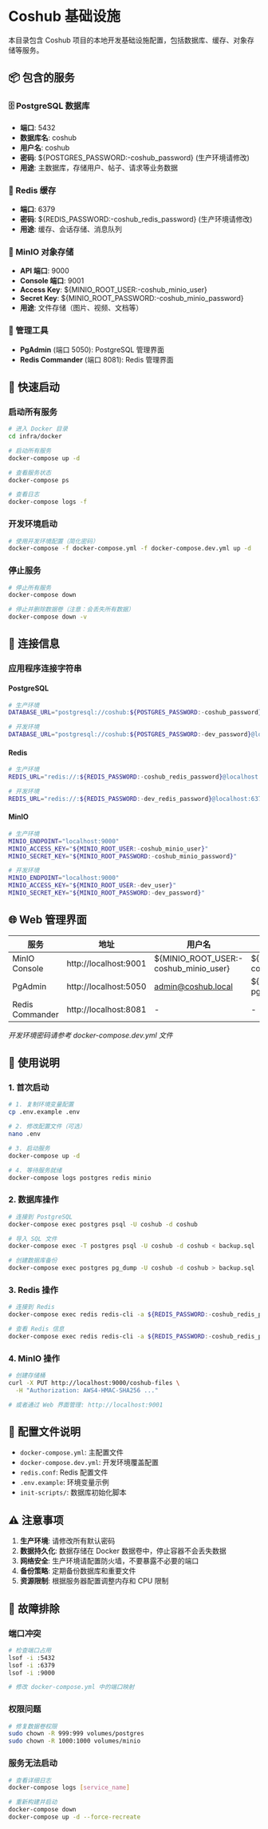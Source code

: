 # Coshub 基础设施

本目录包含 Coshub 项目的本地开发基础设施配置，包括数据库、缓存、对象存储等服务。

## 📦 包含的服务

### 🗄️ PostgreSQL 数据库
- **端口**: 5432
- **数据库名**: coshub
- **用户名**: coshub
- **密码**: ${POSTGRES_PASSWORD:-coshub_password} (生产环境请修改)
- **用途**: 主数据库，存储用户、帖子、请求等业务数据

### 🚀 Redis 缓存
- **端口**: 6379
- **密码**: ${REDIS_PASSWORD:-coshub_redis_password} (生产环境请修改)
- **用途**: 缓存、会话存储、消息队列

### 📁 MinIO 对象存储
- **API 端口**: 9000
- **Console 端口**: 9001
- **Access Key**: ${MINIO_ROOT_USER:-coshub_minio_user}
- **Secret Key**: ${MINIO_ROOT_PASSWORD:-coshub_minio_password}
- **用途**: 文件存储（图片、视频、文档等）

### 🔧 管理工具
- **PgAdmin** (端口 5050): PostgreSQL 管理界面
- **Redis Commander** (端口 8081): Redis 管理界面

## 🚀 快速启动

### 启动所有服务
```bash
# 进入 Docker 目录
cd infra/docker

# 启动所有服务
docker-compose up -d

# 查看服务状态
docker-compose ps

# 查看日志
docker-compose logs -f
```

### 开发环境启动
```bash
# 使用开发环境配置（简化密码）
docker-compose -f docker-compose.yml -f docker-compose.dev.yml up -d
```

### 停止服务
```bash
# 停止所有服务
docker-compose down

# 停止并删除数据卷（注意：会丢失所有数据）
docker-compose down -v
```

## 🔗 连接信息

### 应用程序连接字符串

#### PostgreSQL
```bash
# 生产环境
DATABASE_URL="postgresql://coshub:${POSTGRES_PASSWORD:-coshub_password}@localhost:5432/coshub"

# 开发环境
DATABASE_URL="postgresql://coshub:${POSTGRES_PASSWORD:-dev_password}@localhost:5432/coshub"
```

#### Redis
```bash
# 生产环境
REDIS_URL="redis://:${REDIS_PASSWORD:-coshub_redis_password}@localhost:6379"

# 开发环境
REDIS_URL="redis://:${REDIS_PASSWORD:-dev_redis_password}@localhost:6379"
```

#### MinIO
```bash
# 生产环境
MINIO_ENDPOINT="localhost:9000"
MINIO_ACCESS_KEY="${MINIO_ROOT_USER:-coshub_minio_user}"
MINIO_SECRET_KEY="${MINIO_ROOT_PASSWORD:-coshub_minio_password}"

# 开发环境
MINIO_ENDPOINT="localhost:9000"
MINIO_ACCESS_KEY="${MINIO_ROOT_USER:-dev_user}"
MINIO_SECRET_KEY="${MINIO_ROOT_PASSWORD:-dev_password}"
```

## 🌐 Web 管理界面

| 服务 | 地址 | 用户名 | 密码 |
|------|------|--------|------|
| MinIO Console | http://localhost:9001 | ${MINIO_ROOT_USER:-coshub_minio_user} | ${MINIO_ROOT_PASSWORD:-coshub_minio_password} |
| PgAdmin | http://localhost:5050 | admin@coshub.local | ${PGADMIN_PASSWORD:-pgadmin_password} |
| Redis Commander | http://localhost:8081 | - | - |

*开发环境密码请参考 docker-compose.dev.yml 文件*

## 📝 使用说明

### 1. 首次启动
```bash
# 1. 复制环境变量配置
cp .env.example .env

# 2. 修改配置文件（可选）
nano .env

# 3. 启动服务
docker-compose up -d

# 4. 等待服务就绪
docker-compose logs postgres redis minio
```

### 2. 数据库操作
```bash
# 连接到 PostgreSQL
docker-compose exec postgres psql -U coshub -d coshub

# 导入 SQL 文件
docker-compose exec -T postgres psql -U coshub -d coshub < backup.sql

# 创建数据库备份
docker-compose exec postgres pg_dump -U coshub -d coshub > backup.sql
```

### 3. Redis 操作
```bash
# 连接到 Redis
docker-compose exec redis redis-cli -a ${REDIS_PASSWORD:-coshub_redis_password}

# 查看 Redis 信息
docker-compose exec redis redis-cli -a ${REDIS_PASSWORD:-coshub_redis_password} info
```

### 4. MinIO 操作
```bash
# 创建存储桶
curl -X PUT http://localhost:9000/coshub-files \
  -H "Authorization: AWS4-HMAC-SHA256 ..."

# 或者通过 Web 界面管理: http://localhost:9001
```

## 🔧 配置文件说明

- `docker-compose.yml`: 主配置文件
- `docker-compose.dev.yml`: 开发环境覆盖配置
- `redis.conf`: Redis 配置文件
- `.env.example`: 环境变量示例
- `init-scripts/`: 数据库初始化脚本

## ⚠️ 注意事项

1. **生产环境**: 请修改所有默认密码
2. **数据持久化**: 数据存储在 Docker 数据卷中，停止容器不会丢失数据
3. **网络安全**: 生产环境请配置防火墙，不要暴露不必要的端口
4. **备份策略**: 定期备份数据库和重要文件
5. **资源限制**: 根据服务器配置调整内存和 CPU 限制

## 🐛 故障排除

### 端口冲突
```bash
# 检查端口占用
lsof -i :5432
lsof -i :6379
lsof -i :9000

# 修改 docker-compose.yml 中的端口映射
```

### 权限问题
```bash
# 修复数据卷权限
sudo chown -R 999:999 volumes/postgres
sudo chown -R 1000:1000 volumes/minio
```

### 服务无法启动
```bash
# 查看详细日志
docker-compose logs [service_name]

# 重新构建并启动
docker-compose down
docker-compose up -d --force-recreate
```
